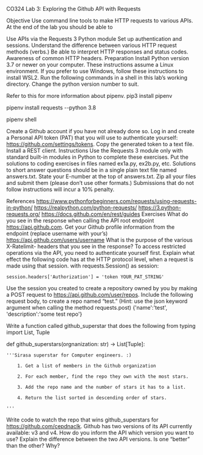 
CO324 Lab 3: Exploring the Github API with Requests

Objective
Use command line tools to make HTTP requests to various APIs. At the end of the lab you should be able to

Use APIs via the Requests 3 Python module
Set up authentication and sessions.
Understand the difference between various HTTP request methods (verbs.)
Be able to interpret HTTP responses and status codes.
Awareness of common HTTP headers.
Preparation
Install Python version 3.7 or newer on your computer. These instructions assume a Linux environment. If you prefer to use Windows, follow these instructions to install WSL2. Run the following commands in a shell in this lab’s working directory. Change the python version number to suit.

Refer to this for more information about pipenv.
pip3 install pipenv

pipenv install requests --python 3.8

pipenv shell


Create a Github account if you have not already done so. Log in and create a Personal API token (PAT) that you will use to authenticate yourself: https://github.com/settings/tokens. Copy the generated token to a text file.
Install a REST client.
Instructions
Use the Requests 3 module only with standard built-in modules in Python to complete these exercises.
Put the solutions to coding exercises in files named ex1a.py, ex2b.py, etc.
Solutions to short answer questions should be in a single plain text file named answers.txt. State your E-number at the top of answers.txt.
Zip all your files and submit them (please don’t use other formats.)
Submissions that do not follow instructions will incur a 10% penalty.

References
https://www.pythonforbeginners.com/requests/using-requests-in-python/
https://realpython.com/python-requests/
https://3.python-requests.org/
https://docs.github.com/en/rest/guides
Exercises
What do you see in the response when calling the API root endpoint https://api.github.com.
Get your Github profile information from the endpoint (replace username with your’s) https://api.github.com/users/username
What is the purpose of the various X-Ratelimit- headers that you see in the response?
To access restricted operations via the API, you need to authenticate yourself first. Explain what effect the following code has at the HTTP protocol level, when a request is made using that session.
with requests.Session() as session:

    session.headers['Authorization'] = 'token YOUR_PAT_STRING'

Use the session you created to create a repository owned by you by making a POST request to https://api.github.com/user/repos. Include the following request body, to create a repo named “test.” (Hint: use the json keyword argument when calling the method requests.post)
{'name':'test', 'description':'some test repo'}


Write a function called github_superstar that does the following
from typing import List, Tuple


def github_superstars(orgnanization: str) -> List[Tuple]:

    '''Sirasa superstar for Computer engineers. :)

        1. Get a list of members in the Github organization

        2. For each member, find the repo they own with the most stars.

        3. Add the repo name and the number of stars it has to a list.

        4. Return the list sorted in descending order of stars.

    '''

Write code to watch the repo that wins github_superstars for https://github.com/cepdnaclk.
Github has two versions of its API currently available: v3 and v4. How do you inform the API which version you want to use?
Explain the difference between the two API versions. Is one “better” than the other? Why?
